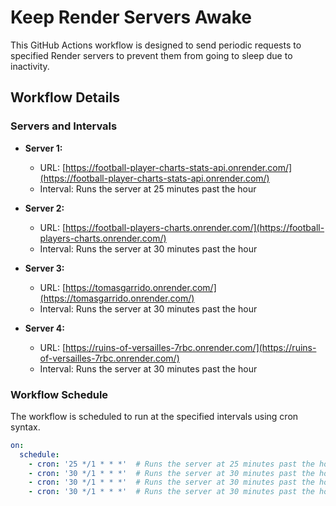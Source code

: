 # Keep Render Servers Awake

This GitHub Actions workflow is designed to send periodic requests to specified Render servers to prevent them from going to sleep due to inactivity.

## Workflow Details

### Servers and Intervals

- **Server 1:**
  - URL: [https://football-player-charts-stats-api.onrender.com/](https://football-player-charts-stats-api.onrender.com/)
  - Interval: Runs the server at 25 minutes past the hour 

- **Server 2:**
  - URL: [https://football-players-charts.onrender.com/](https://football-players-charts.onrender.com/)
  - Interval: Runs the server at 30 minutes past the hour 

- **Server 3:**
  - URL: [https://tomasgarrido.onrender.com/](https://tomasgarrido.onrender.com/)
  - Interval: Runs the server at 30 minutes past the hour 

- **Server 4:**
  - URL: [https://ruins-of-versailles-7rbc.onrender.com/](https://ruins-of-versailles-7rbc.onrender.com/)
  - Interval: Runs the server at 30 minutes past the hour   

### Workflow Schedule

The workflow is scheduled to run at the specified intervals using cron syntax.

```yaml
on:
  schedule:
    - cron: '25 */1 * * *'  # Runs the server at 25 minutes past the hour 
    - cron: '30 */1 * * *'  # Runs the server at 30 minutes past the hour 
    - cron: '30 */1 * * *'  # Runs the server at 30 minutes past the hour 
    - cron: '30 */1 * * *'  # Runs the server at 30 minutes past the hour 
```
